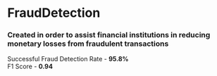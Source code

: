 # FraudDetection
### Created in order to assist financial institutions in reducing monetary losses from fraudulent transactions
Successful Fraud Detection Rate - **95.8%**<br>
F1 Score - **0.94**
